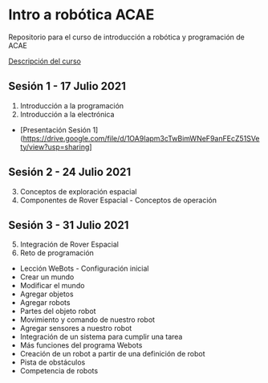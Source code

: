 # Intro a robótica ACAE

Repositorio para el curso de introducción a robótica y programación de ACAE

[Descripción del curso](https://docs.google.com/document/d/1y6NINpR8SbnSss8wS0aE-kDMueqAbnVTzi0Ij-4Y9w4/edit?usp=sharing)

## Sesión 1 - 17 Julio 2021
1. Introducción a la programación
2. Introducción a la electrónica
- [Presentación Sesión 1](https://drive.google.com/file/d/1OA9Iapm3cTwBimWNeF9anFEcZ51SVety/view?usp=sharing]

## Sesión 2 - 24 Julio 2021
3. Conceptos de exploración espacial
4. Componentes de Rover Espacial - Conceptos de operación

## Sesión 3 - 31 Julio 2021
5. Integración de Rover Espacial
6. Reto de programación
- Lección WeBots - Configuración inicial
- Crear un mundo
- Modificar el mundo
- Agregar objetos
- Agregar robots
- Partes del objeto robot
- Movimiento y comando de nuestro robot
- Agregar sensores a nuestro robot
- Integración de un sistema para cumplir una tarea
- Más funciones del programa Webots
- Creación de un robot a partir de una definición de robot
- Pista de obstáculos
- Competencia de robots
